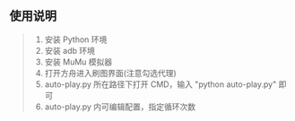 ## 使用说明

>1. 安装 Python 环境
>2. 安装 adb 环境
>3. 安装 MuMu 模拟器
>4. 打开方舟进入刷图界面(注意勾选代理)
>5. auto-play.py 所在路径下打开 CMD，输入 "python auto-play.py" 即可
>6. auto-play.py 内可编辑配置，指定循环次数
 
